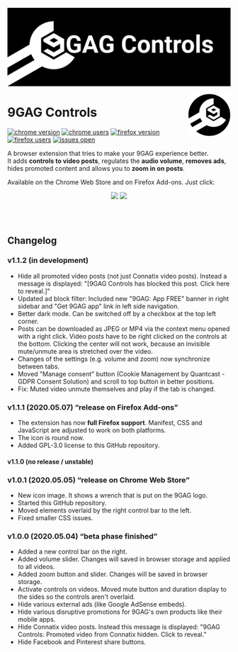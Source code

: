 ![banner image](/symbol/banner.png)

<img src="/src/icons/256.png" alt="Google Inc. logo" title="9GAG Controls" align="right" height="96" width="96" />

# 9GAG Controls
[![chrome version][chromeVersionImg]][chromeWebStore]
[![chrome users][chromeUsersImg]][chromeWebStore]
[![firefox version][mozillaVersionImg]][mozillaAddon]
[![firefox users][mozillaUsersImg]][mozillaAddon]
[![issues open][issuesImg]][issues]


A browser extension that tries to make your 9GAG experience better.  
It adds **controls to video posts**, regulates the **audio volume**, **removes ads**, hides promoted content and allows you to **zoom in on posts**.

Available on the Chrome Web Store and on Firefox Add-ons. Just click:

<p align="center">
  <a href="https://chrome.google.com/webstore/detail/9gag-controls/ggaflcnplcdgjodokhjdefdobpdhdnjm"><img src="https://img.shields.io/badge/-install%20on%20Chrome-4184F4?style=for-the-badge&logo=google-chrome&logoColor=white"></a>
  <a href="https://addons.mozilla.org/de/firefox/addon/9gag-controls/"><img src="https://img.shields.io/badge/-install%20on%20Firefox-E66000?style=for-the-badge&logo=mozilla-firefox&logoColor=white"></a>
</p>

<br><br>

## Changelog

### v1.1.2 (in development)
- Hide all promoted video posts (not just Connatix video posts). Instead a message is displayed: "[9GAG Controls has blocked this post. Click here to reveal.]"
- Updated ad block filter: Included new "9GAG: App FREE" banner in right sidebar and "Get 9GAG app" link in left side navigation.
- Better dark mode. Can be switched off by a checkbox at the top left corner.
- Posts can be downloaded as JPEG or MP4 via the context menu opened with a right click. Video posts have to be right clicked on the controls at the bottom. Clicking the center will not work, because an invisible mute/unmute area is stretched over the video.
- Changes of the settings (e.g. volume and zoom) now synchronize between tabs.
- Moved "Manage consent" button (Cookie Management by Quantcast - GDPR Consent Solution) and scroll to top button in better positions.
- Fix: Muted video unmute themselves and play if the tab is changed.

### v1.1.1 (2020.05.07) “release on Firefox Add-ons”
- The extension has now **full Firefox support**. Manifest, CSS and JavaScript are adjusted to work on both platforms.
- The icon is round now.
- Added GPL-3.0 license to this GitHub repository.

#### v1.1.0 (no release / unstable)

### v1.0.1 (2020.05.05) “release on Chrome Web Store”
- New icon image. It shows a wrench that is put on the 9GAG logo.
- Started this GitHub repository.
- Moved elements overlaid by the right control bar to the left.
- Fixed smaller CSS issues.

### v1.0.0 (2020.05.04) “beta phase finished”
- Added a new control bar on the right.
- Added volume slider. Changes will saved in browser storage and applied to all videos.
- Added zoom button and slider. Changes will be saved in browser storage.
- Activate controls on videos. Moved mute button and duration display to the sides so the controls aren't overlaid.
- Hide various external ads (like Google AdSense embeds).
- Hide various disruptive promotions for 9GAG's own products like their mobile apps.
- Hide Connatix video posts. Instead this message is displayed: "9GAG Controls: Promoted video from Connatix hidden. Click to reveal."
- Hide Facebook and Pinterest share buttons.



[chromeWebStore]: https://chrome.google.com/webstore/detail/9gag-controls/ggaflcnplcdgjodokhjdefdobpdhdnjm
[chromeVersionImg]: https://img.shields.io/chrome-web-store/v/ggaflcnplcdgjodokhjdefdobpdhdnjm?label=chrome%20version&logo=google-chrome&logoColor=white
[chromeUsersImg]: https://img.shields.io/chrome-web-store/users/ggaflcnplcdgjodokhjdefdobpdhdnjm?label=chrome%20users&logo=google-chrome&logoColor=white
[mozillaAddon]: https://addons.mozilla.org/de/firefox/addon/9gag-controls/
[mozillaVersionImg]: https://img.shields.io/amo/v/9gag-controls?label=firefox%20version&logo=mozilla-firefox&logoColor=white
[mozillaUsersImg]: https://img.shields.io/amo/users/9gag-controls?label=firefox%20users&logo=mozilla-firefox&logoColor=white
[issues]: https://github.com/niklas-englert/9GAG-Controls/issues
[issuesImg]: https://img.shields.io/github/issues/niklas-englert/9GAG-Controls
